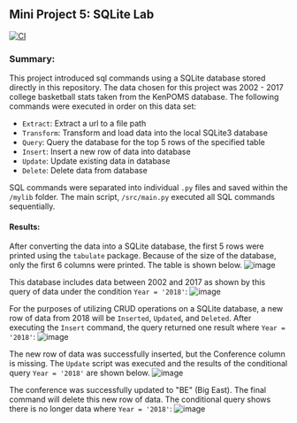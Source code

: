 ## Mini Project 5: SQLite Lab

[![CI](https://github.com/nogibjj/mjh140-sqlite-lab/actions/workflows/cicd.yml/badge.svg)](https://github.com/nogibjj/mjh140-sqlite-lab/actions/workflows/cicd.yml)


### Summary:

This project introduced sql commands using a SQLite database stored directly in this repository. The data chosen for this project was 2002 - 2017 college basketball stats taken from the KenPOMS database. The following commands were executed in order on this data set:

* `Extract`: Extract a url to a file path
* `Transform`: Transform and load data into the local SQLite3 database
* `Query`: Query the database for the top 5 rows of the specified table
* `Insert`: Insert a new row of data into database
* `Update`: Update existing data in database
* `Delete`: Delete data from database

SQL commands were separated into individual `.py` files and saved within the `/mylib` folder. The main script, `/src/main.py` executed all SQL commands sequentially. 

#### Results:

After converting the data into a SQLite database, the first 5 rows were printed using the `tabulate` package. Because of the size of the database, only the first 6 columns were printed. The table is shown below.
![image](https://github.com/nogibjj/mjh140-sqlite-lab/assets/114833075/29fa7122-7dea-44b8-9bab-b4af78418ad8)

This database includes data between 2002 and 2017 as shown by this query of data under the condition `Year = '2018'`:
![image](https://github.com/nogibjj/mjh140-sqlite-lab/assets/114833075/ff0ca09b-7f54-457f-9ae9-edf1f000e9bb)

For the purposes of utilizing CRUD operations on a SQLite database, a new row of data from 2018 will be `Inserted`, `Updated`, and `Deleted`. After executing the `Insert` command, the query returned one result where `Year = '2018'`:
![image](https://github.com/nogibjj/mjh140-sqlite-lab/assets/114833075/04ff5ecd-7caf-493a-913f-99d2a8bba0ce)

The new row of data was successfully inserted, but the Conference column is missing. The `Update` script was executed and the results of the conditional query `Year = '2018'` are shown below. 
![image](https://github.com/nogibjj/mjh140-sqlite-lab/assets/114833075/797ddf26-9134-49fd-8390-d53a202caffd)

The conference was successfully updated to "BE" (Big East). The final command will delete this new row of data. The conditional query shows there is no longer data where `Year = '2018'`:
![image](https://github.com/nogibjj/mjh140-sqlite-lab/assets/114833075/5fa6ecac-848c-43e0-8aca-435e1bee54f3)



